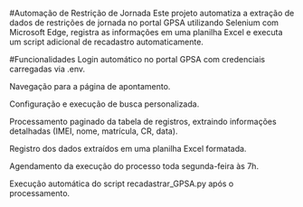 #Automação de Restrição de Jornada
Este projeto automatiza a extração de dados de restrições de jornada no portal GPSA utilizando Selenium com Microsoft Edge, registra as informações em uma planilha Excel e executa um script adicional de recadastro automaticamente.

#Funcionalidades
Login automático no portal GPSA com credenciais carregadas via .env.

Navegação para a página de apontamento.

Configuração e execução de busca personalizada.

Processamento paginado da tabela de registros, extraindo informações detalhadas (IMEI, nome, matrícula, CR, data).

Registro dos dados extraídos em uma planilha Excel formatada.

Agendamento da execução do processo toda segunda-feira às 7h.

Execução automática do script recadastrar_GPSA.py após o processamento.

